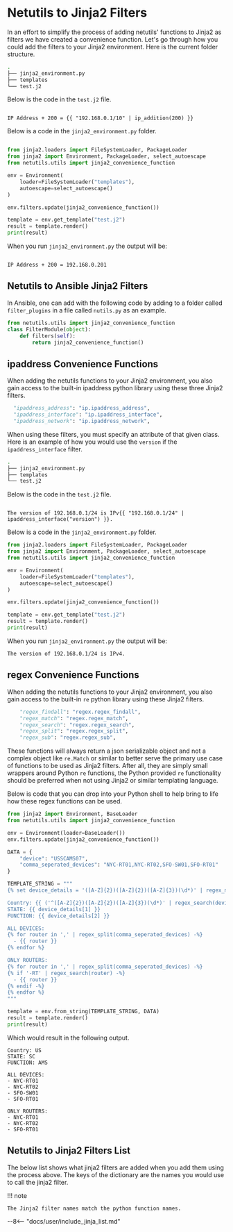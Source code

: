 # Netutils to Jinja2 Filters

In an effort to simplify the process of adding netutils' functions to Jinja2 as filters we have created a convenience function. Let's go through how you could add the filters to your Jinja2 environment.
Here is the current folder structure.

```bash
.
├── jinja2_environment.py
├── templates
└── test.j2
```

Below is the code in the `test.j2` file.

```jinja

IP Address + 200 = {{ "192.168.0.1/10" | ip_addition(200) }}

```
Below is a code in the `jinja2_environment.py` folder.

```python

from jinja2.loaders import FileSystemLoader, PackageLoader
from jinja2 import Environment, PackageLoader, select_autoescape
from netutils.utils import jinja2_convenience_function

env = Environment(
    loader=FileSystemLoader("templates"),
    autoescape=select_autoescape()
)

env.filters.update(jinja2_convenience_function())

template = env.get_template("test.j2")
result = template.render()
print(result)
```

When you run `jinja2_environment.py` the output will be:

```text

IP Address + 200 = 192.168.0.201

```

## Netutils to Ansible Jinja2 Filters

In Ansible, one can add with the following code by adding to a folder called `filter_plugins` in a file called `nutils.py` as an example.

```python
from netutils.utils import jinja2_convenience_function
class FilterModule(object):
    def filters(self):
        return jinja2_convenience_function()
```

## ipaddress Convenience Functions

When adding the netutils functions to your Jinja2 environment, you also gain access to the built-in ipaddress python library using these three Jinja2 filters.

```python
  "ipaddress_address": "ip.ipaddress_address",
  "ipaddress_interface": "ip.ipaddress_interface",
  "ipaddress_network": "ip.ipaddress_network",
```

When using these filters, you must specify an attribute of that given class. Here is an example of how you would use the `version` if the `ipaddress_interface` filter.

```bash
.
├── jinja2_environment.py
├── templates
└── test.j2
```

Below is the code in the `test.j2` file.

```jinja

The version of 192.168.0.1/24 is IPv{{ "192.168.0.1/24" | ipaddress_interface("version") }}.

```

Below is a code in the `jinja2_environment.py` folder.

```python
from jinja2.loaders import FileSystemLoader, PackageLoader
from jinja2 import Environment, PackageLoader, select_autoescape
from netutils.utils import jinja2_convenience_function

env = Environment(
    loader=FileSystemLoader("templates"),
    autoescape=select_autoescape()
)

env.filters.update(jinja2_convenience_function())

template = env.get_template("test.j2")
result = template.render()
print(result)
```

When you run `jinja2_environment.py` the output will be:

```text
The version of 192.168.0.1/24 is IPv4.
```

## regex Convenience Functions

When adding the netutils functions to your Jinja2 environment, you also gain access to the built-in `re` python library using these Jinja2 filters.

```python
    "regex_findall": "regex.regex_findall",
    "regex_match": "regex.regex_match",
    "regex_search": "regex.regex_search",
    "regex_split": "regex.regex_split",
    "regex_sub": "regex.regex_sub",
```

These functions will always return a json serializable object and not a complex object like `re.Match` or similar to better serve the primary use case of functions to be used as Jinja2 filters. After all, they are simply small wrappers around Python `re` functions, the Python provided `re` functionality should be preferred when not using Jinja2 or similar templating language.

Below is code that you can drop into your Python shell to help bring to life how these regex functions can be used.

```python
from jinja2 import Environment, BaseLoader
from netutils.utils import jinja2_convenience_function

env = Environment(loader=BaseLoader())
env.filters.update(jinja2_convenience_function())

DATA = {
    "device": "USSCAMS07", 
    "comma_seperated_devices": "NYC-RT01,NYC-RT02,SFO-SW01,SFO-RT01"
}

TEMPLATE_STRING = """
{% set device_details = '([A-Z]{2})([A-Z]{2})([A-Z]{3})(\d*)' | regex_match(device) %}

Country: {{ ('^([A-Z]{2})([A-Z]{2})([A-Z]{3})(\d*)' | regex_search(device))[0] }}
STATE: {{ device_details[1] }}
FUNCTION: {{ device_details[2] }}

ALL DEVICES:
{% for router in ',' | regex_split(comma_seperated_devices) -%}
  - {{ router }}
{% endfor %}

ONLY ROUTERS:
{% for router in ',' | regex_split(comma_seperated_devices) -%}
{% if '-RT' | regex_search(router) -%}
  - {{ router }}
{% endif -%}
{% endfor %}
"""

template = env.from_string(TEMPLATE_STRING, DATA)
result = template.render()
print(result)
```

Which would result in the following output.

```text
Country: US
STATE: SC
FUNCTION: AMS

ALL DEVICES:
- NYC-RT01
- NYC-RT02
- SFO-SW01
- SFO-RT01

ONLY ROUTERS:
- NYC-RT01
- NYC-RT02
- SFO-RT01
```

## Netutils to Jinja2 Filters List


The below list shows what jinja2 filters are added when you add them using the process above. The keys of the dictionary are the names you would use to call the jinja2 filter.

!!! note

    The Jinja2 filter names match the python function names.

--8<-- "docs/user/include_jinja_list.md"